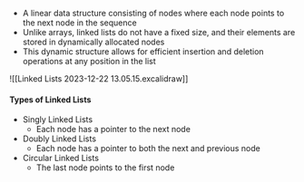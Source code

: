 - A linear data structure consisting of nodes where each node points to the next node in the sequence
- Unlike arrays, linked lists do not have a fixed size, and their elements are stored in dynamically allocated nodes
- This dynamic structure allows for efficient insertion and deletion operations at any position in the list

![[Linked Lists 2023-12-22 13.05.15.excalidraw]]

#### Types of Linked Lists
- Singly Linked Lists
	- Each node has a pointer to the next node
- Doubly Linked Lists
	- Each node has a pointer to both the next and previous node
- Circular Linked Lists
	- The last node points to the first node